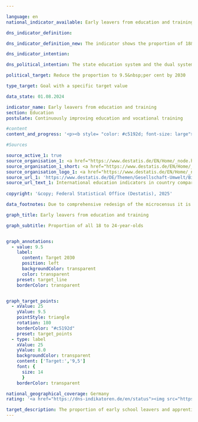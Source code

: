```yaml
---

language: en        
national_indicator_available: Early leavers from education and training        

dns_indicator_definition:         

dns_indicator_definition_new: The indicator shows the proportion of 18&nbsp;to 24-year-olds in the same age group (in per cent) who have neither a higher education entrance qualification, such as the Abitur or Fachhochschulreife, nor completed vocational training and who are not currently participating in education and training measures.        

dns_indicator_intention:         

dns_political_intention: The state education system and the dual system of vocational training are the cornerstones of future-oriented qualifications for young people in Germany. A lack of school and vocational qualifications means an increased risk of poverty and a resulting greater burden on the social security system.        

political_target: Reduce the proportion to 9.5&nbsp;per cent by 2030        

type_target: Goal with a specific target value        

data_state: 01.08.2024        

indicator_name: Early leavers from education and training        
section: Education        
postulate: Continuously improving education and vocational training        

#content         
content_and_progress: '<p><b style= "color: #c5192d; font-size: large">4.1.a Early leavers from education and training</b><br><br>The term "early leavers from education and training" does not refer to particularly high-achieving young people, so-called "high flyers", who complete their schooling early with a qualification, nor is it synonymous with "school dropouts". Rather, it encompasses young people aged 18&nbsp;to 24&nbsp;who neither hold a higher education entrance qualification&nbsp;–&nbsp;such as the Abitur or Fachhochschulreife&nbsp;–&nbsp;nor have completed vocational training, and who are currently not participating in any form of education or training. This group also includes individuals who have obtained a lower secondary school qualification (Erster Schulabschluss, roughly equivalent to a general school-leaving certificate) or an intermediate school-leaving qualification (Realschulabschluss), provided they are no longer part of the education system.<br><br>The data basis for this indicator is the Mikrozensus, an annual sample survey that captures around 1&nbsp;% of the population in Germany. Due to a comprehensive methodological redesign in 2020, however, results from this reporting year onwards are only partially comparable with those from previous years.<br><br>This indicator does not provide information on the type of educational institution most recently attended or the timing of attendance. Supplementary insights can be drawn from the school statistics&nbsp;–&nbsp;a coordinated statistical compilation by the Bundesländer, published by the Federal Statistical Office.<br><br>In 2023, according to provisional data, the share of early leavers from education and training among all persons in the same age group stood at 13.1&nbsp;%&nbsp;–&nbsp;an increase of 0.3&nbsp;percentage points compared to the previous year. This corresponds to approximately 799,000&nbsp;young people aged 18&nbsp;to 24&nbsp;without an upper secondary qualification who were not (or no longer) engaged in education or training. By 2014, this indicator had fallen to 9.5&nbsp;%, thereby already meeting the politically defined target for the year 2030. Since then, however, the trend has reversed and is moving contrary to the desired direction.<br><br>Between 1999&nbsp;and 2005, there were no systematic differences between the sexes. Since 2006, however, the proportion has consistently been lower for women than for men. In 2023, the rate was 10.8&nbsp;% for women and 15.3&nbsp;% for men.<br><br>According to the school statistics, a total of 55,708&nbsp;young people left school in 2023&nbsp;without obtaining a Erster Schulabschluss&nbsp;–&nbsp;equivalent to 7.2&nbsp;% of the population of the same age group. Here, too, a clear gender-specific difference is evident: the proportion of young women was 5.9&nbsp;%, compared to 8.4&nbsp;% among young men.<br><br>In the same year, 17.9&nbsp;% of school leavers (130,322&nbsp;individuals) attained a Erster Schulabschluss, 46.3&nbsp;% (336,361) obtained an intermediate qualification (Mittlerer Abschluss), 35.7&nbsp;% (259,230) achieved the general higher education entrance qualification (Allgemeine Hochschulreife), and 0.1&nbsp;% (802) acquired the Fachhochschulreife.<br><br>A longer-term comparison since the year 2000&nbsp;shows particularly significant changes for two types of qualifications: the share of school leavers with a lower secondary school qualification (Erster Schulabschluss) has declined by 9.7&nbsp;percentage points, while the share obtaining the general higher education entrance qualification has increased by 8.6&nbsp;percentage points&nbsp;–&nbsp;in each case relative to the total number of school leavers in the respective reporting year.</p>'                

#Sources        

source_active_1: true
source_organisation_1: <a href="https://www.destatis.de/EN/Home/_node.html" target="_blank">Federal Statistical Office</a>
source_organisation_1_short: <a href="https://www.destatis.de/EN/Home/_node.html" target="_blank">Federal Statistical Office</a>
source_organisation_logo_1: <a href="https://www.destatis.de/EN/Home/_node.html" target="_blank"><img src="https://dns-indikatoren.de/public/OrgImgEn/destatis.png" alt="Federal Statistical Office" title=" Click here to visit the homepage of the organizationFederal Statistical Office" style="height:60px; width:148px; border:transparent"/></a>
source_url_1: 'https://www.destatis.de/DE/Themen/Gesellschaft-Umwelt/Bildung-Forschung-Kultur/Bildungsstand/_inhalt.html#sprg233662'
source_url_text_1: International education indicators in country comparison (only available in German)
        
copyright: '&copy; Federal Statistical Office (Destatis), 2025'        

data_footnotes: Due to comprehensive redesign of the microcensus it is not possible to compare the data of the survey year 2020&nbsp;with previous years (break in time series).<br>• Data partially revised.<br>• 2023&nbsp;provisional data.        

graph_title: Early leavers from education and training        

graph_subtitle: Proportion of all 18 to 24-year-olds        


graph_annotations:
  - value: 9.5
    label:
      content: Target 2030
      position: left
      backgroundColor: transparent
      color: transparent
    preset: target_line
    borderColor: transparent        


graph_target_points:
  - xValue: 25
    yValue: 9.5
    pointStyle: triangle
    rotation: 180
    borderColor: "#c5192d"
    preset: target_points
  - type: label
    xValue: 25
    yValue: 8.0
    backgroundColor: transparent
    content: ['Target:','9,5']
    font: {
      size: 14
      }
    borderColor: transparent                

national_geographical_coverage: Germany        
rating: '<a href="https://dns-indikatoren.de/en/status"><img src="https://sdg-indikatoren.de/public/Wettersymbole/Blitz.png" title="In 2023 the distance to the target was constantly high or had increased. Thus, the indicator did not develop in the desired direction." alt="Weathersymbol: Thuder strom"/></a>'        

target_description: The proportion of early school leavers and apprenticeship leavers is to be reduced to a maximum of 9.5&nbsp;per cent by 2030.<br><br>Based on the target formulation, indicator 4.1.a for 2023&nbsp;is rated as "thunderstorm", as neither the results for 2023&nbsp;nor the average development over the last six years point in the desired direction.        
---
```


